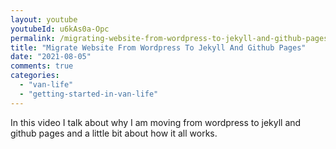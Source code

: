 ```yaml
---
layout: youtube
youtubeId: u6kAs0a-Opc
permalink: /migrating-website-from-wordpress-to-jekyll-and-github-pages/
title: "Migrate Website From Wordpress To Jekyll And Github Pages"
date: "2021-08-05"
comments: true
categories: 
  - "van-life"
  - "getting-started-in-van-life"
---
```

In this video I talk about why I am moving from wordpress to jekyll and github pages and
a little bit about how it all works.